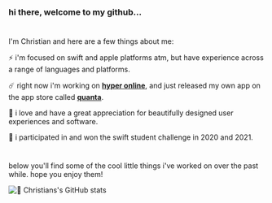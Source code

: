 ### hi there, welcome to my github...

#

I'm Christian and here are a few things about me:


⚡️  i'm focused on swift and apple platforms atm, but have experience across a range of languages and platforms.

☄️  right now i'm working on [**hyper online**](https://hyper.online), and just released my own app on the app store called [**quanta**](https://quantavinyl.app).

💛  i love and have a great appreciation for beautifully designed user experiences and software.

🎉  i participated in and won the swift student challenge in 2020 and 2021.

#

below you'll find some of the cool little things i've worked on over the past while. hope you enjoy them!

![🌱 Christians's GitHub stats](https://github-readme-stats.vercel.app/api?username=priva28&count_private=true&show_icons=true&theme=blueberry&border_radius=8&card_width=750&custom_title=🌱%20Christian's%20Github%20stats)

<!--
**Priva28/Priva28** is a ✨ _special_ ✨ repository because its `README.md` (this file) appears on your GitHub profile.

Here are some ideas to get you started:

- 🔭 I’m currently working on ...
- 🌱 I’m currently learning ...
- 👯 I’m looking to collaborate on ...
- 🤔 I’m looking for help with ...
- 💬 Ask me about ...
- 📫 How to reach me: ...
- 😄 Pronouns: ...
- ⚡ Fun fact: ...
-->
